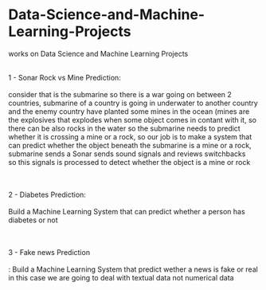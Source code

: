 # Data-Science-and-Machine-Learning-Projects
works on Data Science and Machine Learning Projects <br><br>

1 - Sonar Rock vs Mine Prediction:<br><br>
consider that is the submarine so there is a war going on between 2 countries, submarine of a country is going in underwater to another country and
the enemy country have planted some mines in the ocean (mines are the explosives that explodes when some object comes in contant with it, 
so there can be also rocks in the water so the submarine needs to predict whether it is crossing a mine or a rock,
so our job is to make a system that can predict whether the object beneath the submarine  is a mine or a rock, submarine sends a Sonar sends sound signals and reviews switchbacks
<br>so this signals is processed to detect whether the object is a mine or rock<br><br><br>

2 - Diabetes Prediction:<br><br>
Build a Machine Learning System that can predict whether a person has diabetes or not <br><br><br>

3 - Fake news Prediction<br><br>:
Build a Machine Learning System that predict wether a news is fake or real in this case we are going to deal with textual data not numerical data

